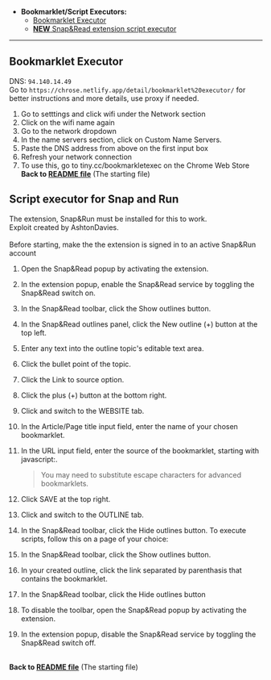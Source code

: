   * **Bookmarklet/Script Executors:**
     - [Bookmarklet Executor](#bookmarklet-executor)
     - [**NEW** Snap&Read extension script executor](#script-executor-for-snap-and-run)
---

## Bookmarklet Executor
DNS: `94.140.14.49` <br>
Go to `https://chrose.netlify.app/detail/bookmarklet%20executor/` for better instructions and more details, use proxy if needed. <br>
1. Go to setttings and click wifi under the Network section
2. Click on the wifi name again
3. Go to the network dropdown
4. In the name servers section, click on Custom Name Servers.
5. Paste the DNS address from above on the first input box
6. Refresh your network connection
7. To use this, go to tiny.cc/bookmarkletexec on the Chrome Web Store
<br> **Back to [README file](https://github.com/wea-f/ByePassHub/blob/main/Exploits/README.md)** (The starting file)
## Script executor for Snap and Run
The extension, Snap&Run must be installed for this to work. <br>
Exploit created by AshtonDavies. <br>
<br>
Before starting, make the the extension is signed in to an active Snap&Run account <br>
1. Open the Snap&Read popup by activating the extension.
2. In the extension popup, enable the Snap&Read service by toggling the Snap&Read switch on.
3. In the Snap&Read toolbar, click the Show outlines button.
4. In the Snap&Read outlines panel, click the New outline (+) button at the top left.
5. Enter any text into the outline topic's editable text area.
6. Click the bullet point of the topic.
7. Click the Link to source  option.
8. Click the plus (+) button at the bottom right.
9. Click and switch to the WEBSITE tab.
10. In the Article/Page title input field, enter the name of your chosen bookmarklet.
11. In the URL input field, enter the source of the bookmarklet, starting with javascript:.
    > You may need to substitute escape characters for advanced bookmarklets. <br>
    
12. Click SAVE at the top right.
13. Click and switch to the OUTLINE tab.
14. In the Snap&Read toolbar, click the Hide outlines  button.
To execute scripts, follow this on a page of your choice:
1. In the Snap&Read toolbar, click the Show outlines button.
2. In your created outline, click the link separated by parenthasis that contains the bookmarklet.
3. In the Snap&Read toolbar, click the Hide outlines button
4. To disable the toolbar, open the Snap&Read popup by activating the extension.
5. In the extension popup, disable the Snap&Read service by toggling the Snap&Read switch off.

<br> **Back to [README file](https://github.com/wea-f/ByePassHub/blob/main/Exploits/README.md)** (The starting file)
